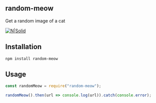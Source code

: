 ## random-meow
Get a random image of a cat

[![N|Solid](https://nodei.co/npm/random-meow.png?downloads=true&stars=false)](https://www.npmjs.org/package/random-meow)


## Installation
```
npm install random-meow
```

## Usage
```js
const randomMeow = require("random-meow");

randomMeow().then(url => console.log(url)).catch(console.error);
```